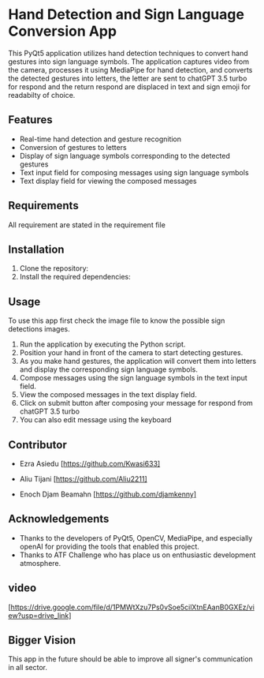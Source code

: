 # Hand Detection and Sign Language Conversion App

This PyQt5 application utilizes hand detection techniques to convert hand gestures into sign language symbols. The application captures video from the camera, processes it using MediaPipe for hand detection, and converts the detected gestures into letters, the letter are sent to chatGPT 3.5 turbo for respond and the return respond are displaced in text and sign emoji for readabilty of choice.

## Features
- Real-time hand detection and gesture recognition
- Conversion of gestures to letters
- Display of sign language symbols corresponding to the detected gestures
- Text input field for composing messages using sign language symbols
- Text display field for viewing the composed messages


## Requirements
All requirement are stated in the requirement file

## Installation
1. Clone the repository:
2. Install the required dependencies:

## Usage
To use this app first check the image file to know the possible sign detections images.
1. Run the application by executing the Python script.
2. Position your hand in front of the camera to start detecting gestures.
3. As you make hand gestures, the application will convert them into letters and display the corresponding sign language symbols.
4. Compose messages using the sign language symbols in the text input field.
5. View the composed messages in the text display field.
6. Click on submit button after composing your message for respond from chatGPT 3.5 turbo
7. You can also edit message using the keyboard 

## Contributor
- Ezra Asiedu
[https://github.com/Kwasi633]

- Aliu Tijani
[https://github.com/Aliu2211]

- Enoch Djam Beamahn
[https://github.com/djamkenny]

## Acknowledgements
- Thanks to the developers of PyQt5, OpenCV, MediaPipe, and especially openAI for providing the tools that enabled this project.
-  Thanks to ATF Challenge who has place us on enthusiastic development atmosphere.

## video
[https://drive.google.com/file/d/1PMWtXzu7Ps0vSoe5cilXtnEAanB0GXEz/view?usp=drive_link]


## Bigger Vision

This app in the future should be able to improve all signer's communication in all sector. 
